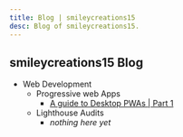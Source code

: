 ```yaml
---
title: Blog | smileycreations15
desc: Blog of smileycreations15.
---
```


## smileycreations15 Blog
+ Web Development
  + Progressive web Apps
    + [A guide to Desktop PWAs | Part 1](https://smileycreations15.com/blog/web-development/PWA/pwa-guide-1)
  + Lighthouse Audits
    + _nothing here yet_
